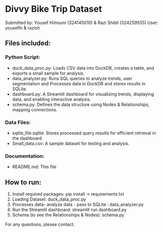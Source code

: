 # Divvy Bike Trip Dataset

Submitted by: Yousef Himouni (324145010) & Razi Shibli (324259555)
User: yousefhi & razish

## Files included:

### Python Script:
- duck_data_proc.py: Loads CSV data into DuckDB, creates a table, and exports
  a small sample for analysis.
- data_analyzer.py: Runs SQL queries to analyze trends, user segmentation and
  Processes data in DuckDB and stores results in SQLite.
- dashboard.py: A Streamlit dashboard for visualizing trends, displaying data,
  and enabling interactive analysis.
- schema.py: Defines the data structure using Nodes & Relationships, mapping connections.
### Data Files:
- sqlite_file.sqlite: Stores processed query results for efficient retrieval in the dashboard.
- Small_data.csv: A sample dataset for testing and analysis.
### Documentation:
- README.md: This file

## How to run:
1. Install required packages: pip install -r requirements.txt
2. Loading Dataset: duck_data_proc.py
3. Processes data- analyze data - pass to SQLite : data_analyzer.py
4. Run the Streamlit dashboard: streamlit run dashboard.py
5. Schema (to see the Relationships & Nodes): schema.py
 
For any questions, please contact.
